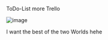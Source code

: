 ToDo-List more Trello 

![image](https://github.com/user-attachments/assets/4a12c0a3-4ebf-49ba-9b6b-712129e26d64)

I want the best of the two Worlds hehe
